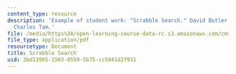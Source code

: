 ```yaml
---
content_type: resource
description: 'Example of student work: "Scrabble Search." David Butler, Justin Moe,
  Charles Tam.'
file: /media/https%3A/open-learning-course-data-rc.s3.amazonaws.com/cms-608-game-design-spring-2008/3bd11905150385595b75cc5941d2f931_bmt4.pdf
file_type: application/pdf
resourcetype: Document
title: Scrabble Search
uid: 3bd11905-1503-8559-5b75-cc5941d2f931
---
```

